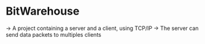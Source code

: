 # BitWarehouse

-> A project containing a server and a client, using TCP/IP
-> The server can send data packets to multiples clients
